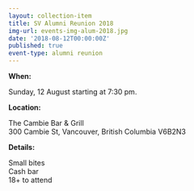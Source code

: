 ```yaml
---
layout: collection-item
title: SV Alumni Reunion 2018
img-url: events-img-alum-2018.jpg
date: '2018-08-12T00:00:00Z'
published: true
event-type: alumni reunion
---
```

**When:**

Sunday, 12 August starting at 7:30 pm.

**Location:** 

The Cambie Bar & Grill  
300 Cambie St, Vancouver, British Columbia V6B2N3

**Details:**

Small bites  
Cash bar  
18+ to attend